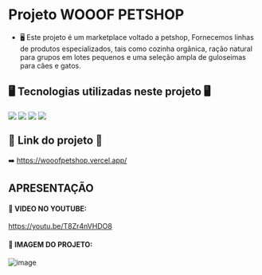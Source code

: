 # Projeto WOOOF PETSHOP

- 🖥️ Este projeto é um marketplace voltado a petshop, Fornecemos linhas de produtos especializados,
      tais como cozinha orgânica, ração natural para grupos em lotes pequenos e uma seleção ampla de guloseimas para cães e gatos.

##

## 🖥️ Tecnologias utilizadas neste projeto 🖥️
<div>
  <img align="center" src="https://img.shields.io/badge/React-20232A?style=for-the-badge&logo=react&logoColor=61DAFB"/>
  <img align="center" src="https://img.shields.io/badge/React_Router-CA4245?style=for-the-badge&logo=react-router&logoColor=white"/>
  <img align="center" src="https://img.shields.io/badge/JavaScript-F7DF1E?style=for-the-badge&logo=javascript&logoColor=black"/>
  <img align="center" src="https://img.shields.io/badge/styled--components-DB7093?style=for-the-badge&logo=styled-components&logoColor=white"/>
  </div>
  
  ## 🔗 Link do projeto 🔗
  ➡️ https://wooofpetshop.vercel.app/
  
 ## APRESENTAÇÃO

<h4> 🔗 VIDEO NO YOUTUBE: </h4>

https://youtu.be/T8Zr4nVHDO8


<h4>🔗 IMAGEM DO PROJETO: </h4>

![image](https://user-images.githubusercontent.com/75998678/196314925-5285b275-0e41-420f-b97d-d5f61a21a5c4.png)



